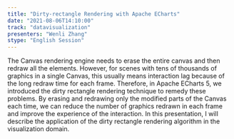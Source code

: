 ```yaml
---
title: "Dirty-rectangle Rendering with Apache ECharts"
date: "2021-08-06T14:10:00" 
track: "datavisualization"
presenters: "Wenli Zhang"
stype: "English Session"
---
```

The Canvas rendering engine needs to erase the entire canvas and then redraw all the elements. However, for scenes with tens of thousands of graphics in a single Canvas, this usually means interaction lag because of the long redraw time for each frame. Therefore, in Apache ECharts 5, we introduced the dirty rectangle rendering technique to remedy these problems. By erasing and redrawing only the modified parts of the Canvas each time, we can reduce the number of graphics redrawn in each frame and improve the experience of the interaction. In this presentation, I will describe the application of the dirty rectangle rendering algorithm in the visualization domain.